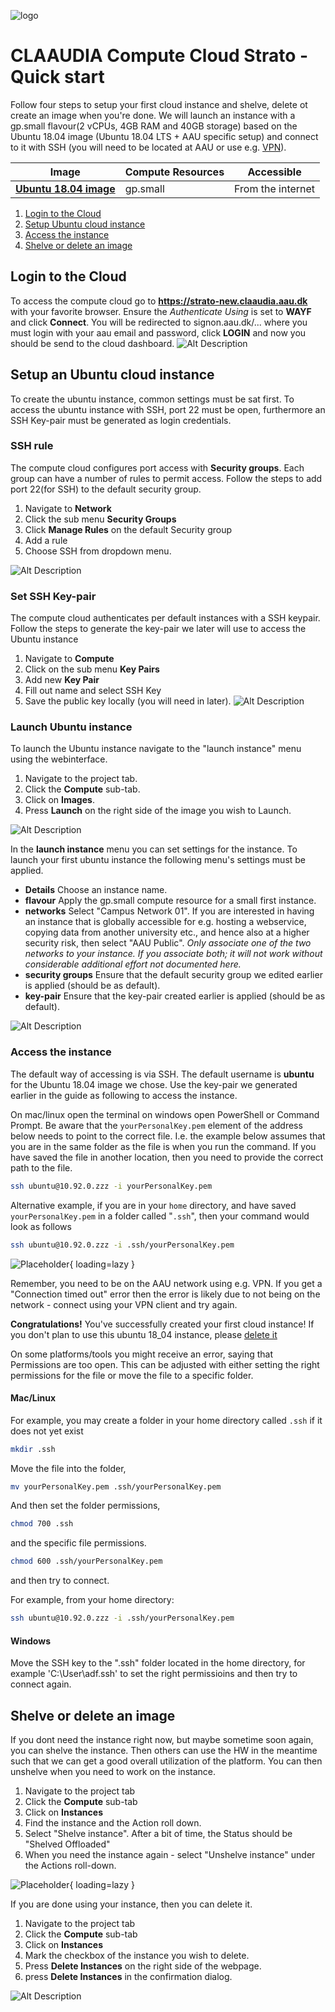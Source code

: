 ![logo](../assets/img/claaudia-logo.png "Title")
# CLAAUDIA Compute Cloud Strato - Quick start
Follow four steps to setup your first cloud instance and shelve, delete ot create an image when you're done. We will launch an instance with a gp.small flavour(2 vCPUs, 4GB RAM and 40GB storage) based on the Ubuntu 18.04 image (Ubuntu 18.04 LTS + AAU specific setup) and connect to it with SSH (you will need to be located at AAU or use e.g. [VPN](https://www.en.its.aau.dk/instructions/VPN)).

| **Image**                                             |**Compute Resources**|**Accessible**     |
|-------------------------------------------------------|---------------------|-------------------|
| [**Ubuntu 18.04 image**](guides/image-guides/ubuntu)| gp.small           | From the internet |

    
   1. [Login to the Cloud](#login-to-the-cloud) 
   2. [Setup Ubuntu cloud instance](#setup-an-ubuntu-cloud-instance)
   3. [Access the instance](#access-the-instance)
   4. [Shelve or delete an image](#shelve-or-delete-an-image)


## Login to the Cloud

To access the compute cloud go to **<https://strato-new.claaudia.aau.dk>** with your favorite browser. Ensure the *Authenticate Using* is set to **WAYF** and click **Connect**. You will be redirected to signon.aau.dk/... where you must login with your aau email and password, click **LOGIN** and now you should be send to the cloud dashboard.
![Alt Description](../assets/img/openstack/login.gif "Title")


## Setup an Ubuntu cloud instance

To create the ubuntu instance, common settings must be sat first. To access the ubuntu instance with SSH, port 22 must be open, furthermore an SSH Key-pair must be generated as login credentials.
 
### SSH rule

The compute cloud configures port access with **Security groups**. Each group can have a number of rules to permit access. Follow the steps to add port 22(for SSH) to the default security group.

1. Navigate to **Network**
2. Click the sub menu **Security Groups**
3. Click **Manage Rules** on the default Security group
4. Add a rule
5. Choose SSH from dropdown menu.

![Alt Description](../assets/img/openstack/ssh_rule.gif "Title")

### Set SSH Key-pair

The compute cloud authenticates per default instances with a SSH keypair. Follow the steps to generate the key-pair we later will use to access the Ubuntu instance

1. Navigate to **Compute**
2. Click on the sub menu **Key Pairs**
3. Add new **Key Pair**
4. Fill out name and select SSH Key
5. Save the public key locally (you will need in later).
![Alt Description](../assets/img/openstack/Creat_Key_Pair.gif"Title")


### Launch Ubuntu instance

To launch the Ubuntu instance navigate to the "launch instance" menu using the webinterface.

1. Navigate to the project tab.
2. Click the **Compute** sub-tab.
3. Click on **Images**.
4. Press **Launch** on the right side of the image you wish to Launch.

![Alt Description](../assets/img/openstack/find_create_instance.gif "Title")

In the **launch instance** menu you can set settings for the instance. To launch your first ubuntu instance the following menu's settings must be applied.

- **Details** Choose an instance name. 
- **flavour** Apply the gp.small compute resource for a small first instance.
- **networks** Select "Campus Network 01". If you are interested in having an instance that is globally accessible for e.g. hosting a webservice, copying data from another university etc., and hence also at a higher security risk, then select "AAU Public". *Only associate one of the two networks to your instance. If you associate both; it will not work without considerable additional effort not documented here.*
- **security groups** Ensure that the default security group we edited earlier is applied (should be as default). 
- **key-pair** Ensure that the key-pair created earlier is applied (should be as default).

![Alt Description](../assets/img/openstack/Create_instance.gif "Title")


### Access the instance

The default way of accessing is via SSH. The default username is **ubuntu** for the Ubuntu 18.04 image we chose. Use the key-pair we generated earlier in the guide as following to access the instance.

On mac/linux open the terminal on windows open PowerShell or Command Prompt. Be aware that the `yourPersonalKey.pem` element of the address below needs to point to the correct file. I.e. the example below assumes that you are in the same folder as the file is when you run the command. If you have saved the file in another location, then you need to provide the correct path to the file.

```bash
ssh ubuntu@10.92.0.zzz -i yourPersonalKey.pem
```

Alternative example, if you are in your `home` directory, and have saved `yourPersonalKey.pem` in a folder called "`.ssh`", then your command would look as follows


```bash
ssh ubuntu@10.92.0.zzz -i .ssh/yourPersonalKey.pem
```


![Placeholder](../assets/img/openstack/ssh_instance.gif){ loading=lazy }



Remember, you need to be on the AAU network using e.g. VPN. If you get a "Connection timed out" error then the error is likely due to not being on the network - connect using your VPN client and try again.

**Congratulations!** You've successfully created your first cloud instance! If you don't plan to use this ubuntu 18_04 instance, please [delete it ](https://git.its.aau.dk/CLAAUDIA/docs_openstack/src/branch/master/OpenStack_guides.md#delete-an-instance)

On some platforms/tools you might receive an error, saying that Permissions are too open. This can be adjusted with either setting the right permissions for the file or move the file to a specific folder.

#### Mac/Linux
For example, you may create a folder in your home directory called `.ssh` if it does not yet exist

```bash
mkdir .ssh
```

Move the file into the folder,

```bash
mv yourPersonalKey.pem .ssh/yourPersonalKey.pem
```

And then set the folder permissions,

```bash
chmod 700 .ssh
```

and the specific file permissions.

```bash
chmod 600 .ssh/yourPersonalKey.pem
```
and then try to connect.

For example, from your home directory:
```bash
ssh ubuntu@10.92.0.zzz -i .ssh/yourPersonalKey.pem
```

#### Windows
Move the SSH key to the ".ssh" folder located in the home directory, for example 'C:\User\adf\.ssh' to set the right permissioins
and then try to connect again.

## Shelve or delete an image

If you dont need the instance right now, but maybe sometime soon again, you can shelve the instance. Then others can use the HW in the meantime such that we can get a good overall utilization of the platform. You can then unshelve when you need to work on the instance.

1. Navigate to the project tab
2. Click the **Compute** sub-tab
3. Click on **Instances**
4. Find the instance and the Action roll down.
5. Select "Shelve instance". After a bit of time, the Status should be "Shelved Offloaded"
6. When you need the instance again - select "Unshelve instance" under the Actions roll-down.

![Placeholder](../assets/img/openstack/shelve_unshelve.gif){ loading=lazy }

If you are done using your instance, then you can delete it.

1. Navigate to the project tab
2. Click the **Compute** sub-tab
3. Click on **Instances**
4. Mark the checkbox of the instance you wish to delete.
5. Press **Delete Instances** on the right side of the webpage.
6. press **Delete Instances** in the confirmation dialog.

![Alt Description](../assets/img/openstack/delete_instance.gif)
